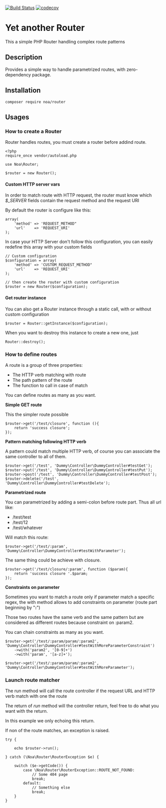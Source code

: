 [![Build Status](https://travis-ci.org/Akanoa/Router.svg?branch=master)](https://travis-ci.org/Akanoa/Router)
[![codecov](https://codecov.io/gh/Akanoa/Router/branch/master/graph/badge.svg)](https://codecov.io/gh/Akanoa/Router)
# Yet another Router
This a simple PHP Router handling complex route patterns

## Description
Provides a simple way to handle parametrized routes, with zero-dependency package.

## Installation

    composer require noa/router

## Usages
### How to create a Router

Router handles routes, you must create a router before addind route.

    <?php
    require_once vendor/autoload.php
    
    use Noa\Router;
    
    $router = new Router();

#### Custom HTTP server vars

In order to match route with HTTP request, the router must know which *$_SERVER* fields contain the request method and the request URI

By default the router is configure like this:

    array(
        'method' => 'REQUEST_METHOD"
        'url'    => 'REQUEST_URI'
    );

In case your HTTP Server don't follow this configuration, you can easily redefine this array with your custom fields

    // Custom configuration
    $configuration = array(
        'method' => 'CUSTOM_REQUEST_METHOD"
        'url'    => 'REQUEST_URI'
    );
    
    // then create the router with custom configuration
    $router = new Router($configuration);

#### Get router instance

You can also get a Router instance through a static call, with or without custom configuration 

    $router = Router::getInstance($configuration);
    
When you want to destroy this instance to create a new one, just
    
    Router::destroy();

### How to define routes

A route is a group of three properties:
- The HTTP verb matching with route
- The path pattern of the route
- The function to call in case of match

You can define routes as many as you want.
  
__Simple GET route__

This the simpler route possible

    $router->get('/test/closure', function (){
        return 'success closure';
    });

__Pattern matching following HTTP verb__
 
A pattern could match multiple HTTP verb, of course you can associate the same controller to all of them.

    $router->get('/test', 'Dummy\Controller\DummyController#testGet');
    $router->put('/test', 'Dummy\Controller\DummyController#testPut');
    $router->post('/test', 'Dummy\Controller\DummyController#testPost');
    $router->delete('/test', 'Dummy\Controller\DummyController#testDelete');

__Parametrized route__
 
You can parametrized by adding a semi-colon before route part.
Thus all url like:
- /test/test
- /test/12
- /test/whatever

Will match this route:


    $router->get('/test/:param', 'Dummy\Controller\DummyController#testWithParameter');
        
The same thing could be achieve with closure.

    $router->get('/test/closure/:param', function ($param){
        return 'success closure '.$param;
    });

__Constraints on parameter__
        
Sometimes you want to match a route only if parameter match a specific regex, the with method allows to add constraints on parameter (route part beginning by "**:**")

Those two routes have the same verb and the same pattern but are considered as different routes because constraint on :param2.

You can chain constraints as many as you want.

    $router->get('/test/:param/param/:param2', 'Dummy\Controller\DummyController#testWithMoreParameterConstraint')
        ->with('param2', '[0-9]+')
        ->with('param', '[a-z]+');
    
    $router->get('/test/:param/param/:param2', 'Dummy\Controller\DummyController#testWithMoreParameter');

### Launch route matcher

The run method will call the route controller if the request URL and HTTP verb match with one the route

The return of *run* method will the controller return, feel free to do what you want with the return.

In this example we only echoing this return.

If non of the route matches, an exception is raised.

    try {
    
        echo $router->run();
        
    } catch (\Noa\Router\RouterException $e) {
    
        switch ($e->getCode()) {
            case \Noa\Router\RouterException::ROUTE_NOT_FOUND:
                // Some 404 page
                break;
            default:
                // Something else
                break;
        }
    }